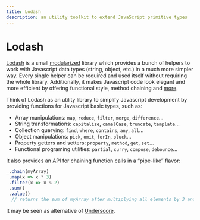 ```yaml
---
title: Lodash
description: an utility toolkit to extend JavaScript primitive types
---
```


# Lodash

[Lodash](https://lodash.com) is a small [modularized](https://www.npmjs.com/browse/keyword/lodash-modularized) library which provides a bunch of helpers to work with Javascript data types (string, object, etc.) in a much more simpler way. Every single helper can be required and used itself without requiring the whole library. Additionally, it makes Javascript code look elegant and more efficient by offering functional style, method chaining and [more](https://lodash.com/#features).

Think of Lodash as an utility library to simplify Javascript development by providing functions for Javascript basic types, such as:
- Array manipulations: `map`, `reduce`, `filter`, `merge`, `difference`…
- String transformations: `capitalize`, `camelCase`, `truncate`, `template`…
- Collection querying: `find`, `where`, `contains`, `any`, `all`…
- Object manipulations: `pick`, `omit`, `forIn`, `pluck`…
- Property getters and setters: `property`, `method`, `get`, `set`…
- Functional programing utilities: `partial`, `curry`, `compose`, `debounce`…

It also provides an API for chaining function calls in a “pipe-like” flavor:

```js
_.chain(myArray)
 .map(x => x * 3)
 .filter(x => x % 2)
 .sum()
 .value()
  // returns the sum of myArray after multiplying all elements by 3 and rejecting the odd numbers
```

It may be seen as alternative of [Underscore](/_glossary/UNDERSCORE.md).
